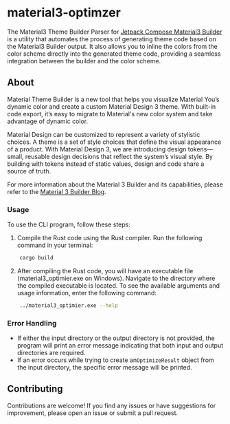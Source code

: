 # material3-optimzer

The Material3 Theme Builder Parser for [Jetpack Compose Material3 Builder](https://m3.material.io/theme-builder#/custom) is a utility that automates the process of generating theme code based on the Material3 Builder output. It also allows you to inline the colors from the color scheme directly into the generated theme code, providing a seamless integration between the builder and the color scheme.

## About

Material Theme Builder is a new tool that helps you visualize Material You’s dynamic color and create a custom Material Design 3 theme. With built-in code export, it’s easy to migrate to Material's new color system and take advantage of dynamic color.

Material Design can be customized to represent a variety of stylistic choices. A theme is a set of style choices that define the visual appearance of a product. With Material Design 3, we are introducing design tokens—small, reusable design decisions that reflect the system’s visual style. By building with tokens instead of static values, design and code share a source of truth.

For more information about the Material 3 Builder and its capabilities, please refer to the [Material 3 Builder Blog](https://material.io/blog/material-theme-builder).


### Usage

To use the CLI program, follow these steps:

1. Compile the Rust code using the Rust compiler. Run the following command in your terminal:

```bash
    cargo build
```
2. After compiling the Rust code, you will have an executable file (material3_optimier.exe on Windows). Navigate to the directory where the compiled executable is located. To see the available arguments and usage information, enter the following command:
```bash
    ../material3_optimier.exe --help
```

### Error Handling

* If either the input directory or the output directory is not provided, the program will print an error message indicating that both input and output directories are required.
* If an error occurs while trying to create an`OptimizeResult` object from the input directory, the specific error message will be printed.

## Contributing

Contributions are welcome! If you find any issues or have suggestions for improvement, please open an issue or submit a pull request.
